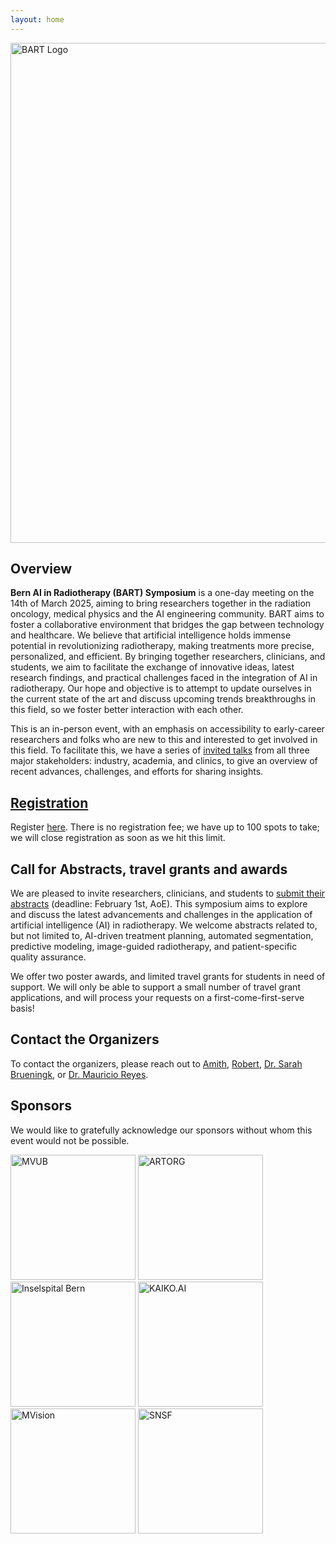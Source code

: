```yaml
---
layout: home
---
```


<img src="/bart25/assets/images/bart-logo.png" alt="BART Logo" width="800"/>

## Overview

**Bern AI in Radiotherapy (BART) Symposium** is a one-day meeting on the 14th of March 2025, aiming to bring researchers together in the radiation oncology, medical physics and the AI engineering community. BART aims to foster a collaborative environment that bridges the gap between technology and healthcare. We believe that artificial intelligence holds immense potential in revolutionizing radiotherapy, making treatments more precise, personalized, and efficient. By bringing together researchers, clinicians, and students, we aim to facilitate the exchange of innovative ideas, latest research findings, and practical challenges faced in the integration of AI in radiotherapy. Our hope and objective is to attempt to update ourselves in the current state of the art and discuss upcoming trends breakthroughs in this field, so we foster better interaction with each other. 

This is an in-person event, with an emphasis on accessibility to early-career researchers and folks who are new to this and interested to get involved in this field. To facilitate this, we have a series of [invited talks](/bart25/program) from all three major stakeholders: industry, academia, and clinics, to give an overview of recent advances, challenges, and efforts for sharing insights.

## [Registration](https://forms.office.com/Pages/ResponsePage.aspx?id=ejgA1C8h6kOsf3eqEteXfuKom6WeIf9HlWz4CDgAbhdUMjNIRzc1SzNIT0hPT085RVhIOEZCMjJRVi4u)

Register [here](https://forms.office.com/Pages/ResponsePage.aspx?id=ejgA1C8h6kOsf3eqEteXfuKom6WeIf9HlWz4CDgAbhdUMjNIRzc1SzNIT0hPT085RVhIOEZCMjJRVi4u). There is no registration fee; we have up to 100 spots to take; we will close registration as soon as we hit this limit.

## Call for Abstracts, travel grants and awards

We are pleased to invite researchers, clinicians, and students to [submit their abstracts](/bart25/submission) (deadline: February 1st, AoE). This symposium aims to explore and discuss the latest advancements and challenges in the application of artificial intelligence (AI) in radiotherapy. We welcome abstracts related to, but not limited to, AI-driven treatment planning, automated segmentation, predictive modeling, image-guided radiotherapy, and patient-specific quality assurance. 

We offer two poster awards, and limited travel grants for students in need of support. We will only be able to support a small number of travel grant applications, and will process your requests on a first-come-first-serve basis!

## Contact the Organizers

To contact the organizers, please reach out to [Amith](/bart25/speakers/amith_kamath), [Robert](/bart25/speakers/robert_poel), [Dr. Sarah Brueningk](/bart25/speakers/sarah_brueningk), or [Dr. Mauricio Reyes](/bart25/speakers/mauricio_reyes).

## Sponsors

We would like to gratefully acknowledge our sponsors without whom this event would not be possible.

<img src="/bart25/assets/images/mvub-logo.png" alt="MVUB" width="200"/> <img src="/bart25/assets/images/artorg-logo-transparent.png" alt="ARTORG" width="200"/> <img src="/bart25/assets/images/insel-logo.png" alt="Inselspital Bern" width="200"/> <img src="/bart25/assets/images/kaiko-logo.png" alt="KAIKO.AI" width="200"/> <img src="/bart25/assets/images/mvision-logo.png" alt="MVision" width="200"/> <img src="/bart25/assets/images/snf-logo.png" alt="SNSF" width="200"/> 